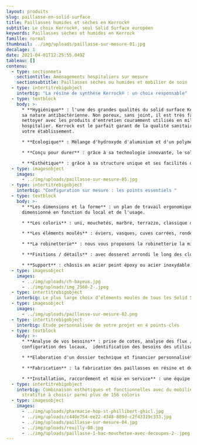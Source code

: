 ```yaml
---
layout: produits
slug: paillasse-en-solid-surface
title: Paillasses humides et sèches en Kerrock®
subtitle: Le choix Kerrock®, seul Solid Surface européen
keywords: Paillasses sèches et humides en Kerrock
famille: normal
thumbnail: ../img/uploads/paillasse-sur-mesure-01.jpg
decalage: 1
date: 2021-04-01T12:25:55.049Z
tableau: []
contenu:
  - type: sectionmeta
    sectiontitle: Aménagements hospitaliers sur mesure
    sectionsubtitle: Paillasses sèches ou humides et mobilier de soin
  - type: intertitrebigobject
    interbig: "La résine de synthèse Kerrock® : un choix responsable"
  - type: textblock
    body: >-
      * **Hygiénique** : l'une des grandes qualités du solid surface Kerrock est
      sa nature antibactérienne. Non poreux, sans joint, il est très facile à
      nettoyer avec les produits d'entretien couramment utilisés en milieu
      hospitalier. Kerrock est le parfait garant de la qualité sanitaire de
      votre établissement.

      * **Ecologique** : Mélange d'hydroxyde d'aluminium et d'un polymère acrylique, le solid surface Kerrock est un matériau composite durable et recyclable à l'infini. Respectueux de l’environnement et de la santé, il ne contient aucun C.O.V. (Composés Organiques Volatils) et a obtenu la certification ISO 14001. Kerrock est par ailleurs produit en Europe favorisant la réduction des transports routiers et de l'impact carbone. La production européenne permet également une meilleure rationalisation des coûts directs et des taxes douanières. 

      * **Conçu pour durer** : grâce à sa technologie innovante, le solid surface Kerrock est naturellement résistant aux chocs physiques et thermiques, aux produits chimiques et aux variations de température. Il est en plus réparable, rénovable et par nature durable.

      * **Esthétique** : grâce à sa structure unique et ses facilités d'usinage, il peut prendre toutes les formes sans aucun joint apparent et les couleurs les plus innovantes.
  - type: imagesobject
    images:
      - ../img/uploads/paillasse-sur-mesure-05.jpg
  - type: intertitrebigobject
    interbig: "Configuration sur mesure : les points essentiels "
  - type: textblock
    body: >-
      * **Les dimensions et la forme** : un plan de travail ergonomique et
      dimensionné en fonction du local et de l'usage.

      * **Les coloris** : uni, mouchetés, marbré, terrazzo, classique ou tendance, plus de 100 coloris sont à votre disposition

      * **Les éléments moulés** : éviers, vasques, cuves carrées, rondes, ovales, le plus grand choix de tailles standards sur le marché. Si vous ne trouvez pas la taille et la forme idéale, nous vous proposerons une solution sur mesure. Avec Kerrock, rien n'est impossible.

      * **La robinetterie** : nous vous proposons la robinetterie la mieux adaptée en fonction de votre usage

      * **Finitions / détails** : avec dosseret arrondi le long des cloisons ou crédence jusqu'aux meubles hauts, sans dosseret, avec retombée anti-goutte ou simplement arrondie, avec incrustations de couleur, passe-câbles, séparation zone sèche/zone humide, égouttoir rainuré dans la masse, etc...

      * **Support** : châssis en acier peint époxy ou acier inoxydable, mobilier autoporteur ou sur roulettes, suspendues
  - type: imagesobject
    images:
      - ../img/uploads/ch-bayeux.jpg
      - ../img/uploads/img_2560-2-.jpeg
  - type: intertitrebigobject
    interbig: Le plus large choix d’éléments moulés de tous les Solid Surface existants
  - type: imagesobject
    images:
      - ../img/uploads/paillasse-sur-mesure-02.png
  - type: intertitrebigobject
    interbig: Etude personnalisée de votre projet en 4 points-clés
  - type: textblock
    body: >-
      * **Analyse de vos besoins** : prise de cotes, analyse des flux /
      configuration des locaux,  identification des besoins des utilisateurs

      * **Elaboration d'un dossier technique et financier personnalisé** : fiches techniques, fiches matériaux, plans, nuanciers coloris et devis détaillé

      * **Fabrication** : la fabrication des paillasses en résine et des meubles est assurée à Montreuil, en région parisienne. Tous nos techniciens ont reçu une formation agréée Kerrock pour acquérir le savoir-faire unique nécessaire dans la transformation de la résine.

      * **Installation, raccordement et mise en service** : une équipe dédiée à votre projet, habituée à travailler dans les établissements hospitaliers, en site occupé, pour une maîtrise de A à Z de votre projet.
  - type: intertitrebigobject
    interbig: Combinaison esthétiques et fonctionnelles avec du mobilier en
      stratifié à choisir parmi plus de 156 coloris
  - type: imagesobject
    images:
      - ../img/uploads/pharmacie-hop-st-phillibert-ghicl.jpg
      - ../img/uploads/c440e754-ee22-4348-889d-c2f43319c333.jpg
      - ../img/uploads/paillasse-sur-mesure-04.jpg
      - ../img/uploads/reuilly-08.jpg
      - ../img/uploads/paillasse-1-bac-mouchetee-avec-decoupes-2-.jpeg
---
```

